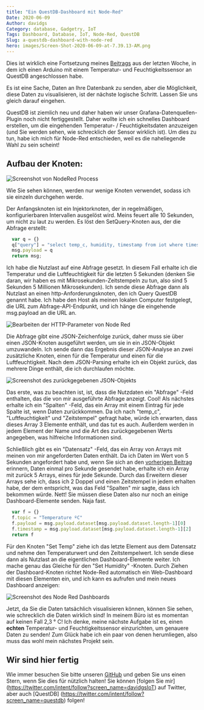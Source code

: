 ```yaml
---
title: "Ein QuestDB-Dashboard mit Node-Red"
Date: 2020-06-09
Author: davidgs
Category: database, Gadgetry, IoT
Tags: Dashboard, Database, IoT, Node-Red, QuestDB
Slug: a-questdb-dashboard-with-node-red
hero: images/Screen-Shot-2020-06-09-at-7.39.13-AM.png
---
```


Dies ist wirklich eine Fortsetzung meines [Beitrags](/posts/category/database/iot-on-questdb/) aus der letzten Woche, in dem ich einen Arduino mit einem Temperatur- und Feuchtigkeitssensor an QuestDB angeschlossen habe.

Es ist eine Sache, Daten an Ihre Datenbank zu senden, aber die Möglichkeit, diese Daten zu visualisieren, ist der nächste logische Schritt. Lassen Sie uns gleich darauf eingehen.

QuestDB ist ziemlich neu und daher haben wir unser Grafana-Datenquellen-Plugin noch nicht fertiggestellt. Daher wollte ich ein schnelles Dashboard erstellen, um die eingehenden Temperatur- / Feuchtigkeitsdaten anzuzeigen (und Sie werden sehen, wie schrecklich der Sensor wirklich ist). Um dies zu tun, habe ich mich für Node-Red entschieden, weil es die naheliegende Wahl zu sein scheint!

## Aufbau der Knoten:

![Screenshot von NodeRed Process](/posts/category/database/images/Screen-Shot-2020-06-09-at-7.38.57-AM.png)

Wie Sie sehen können, werden nur wenige Knoten verwendet, sodass ich sie einzeln durchgehen werde.

Der Anfangsknoten ist ein Injektorknoten, der in regelmäßigen, konfigurierbaren Intervallen ausgelöst wird. Meins feuert alle 10 Sekunden, um nicht zu laut zu werden. Es löst den SetQuery-Knoten aus, der die Abfrage erstellt:

```js
  var q = {}
  q["query"] = "select temp_c, humidity, timestamp from iot where timestamp > (systimestamp() - 5000000)"
  msg.payload = q
  return msg;
```

Ich habe die Nutzlast auf eine Abfrage gesetzt. In diesem Fall erhalte ich die Temperatur und die Luftfeuchtigkeit für die letzten 5 Sekunden (denken Sie daran, wir haben es mit Mikrosekunden-Zeitstempeln zu tun, also sind 5 Sekunden 5 Millionen Mikrosekunden). Ich sende diese Abfrage dann als Nutzlast an einen http-Anforderungsknoten, den ich Query QuestDB genannt habe. Ich habe den Host als meinen lokalen Computer festgelegt, die URL zum Abfrage-API-Endpunkt, und ich hänge die eingehende msg.payload an die URL an.

![Bearbeiten der HTTP-Parameter von Node Red](/posts/category/database/images/Screen-Shot-2020-06-09-at-7.51.26-AM.png "Screen Shot 2020-06-09 at 7.51.26 AM.png")

Die Abfrage gibt eine JSON-Zeichenfolge zurück, daher muss sie über einen JSON-Knoten ausgeführt werden, um sie in ein JSON-Objekt umzuwandeln. Ich sende dann das Ergebnis dieser JSON-Analyse an zwei zusätzliche Knoten, einen für die Temperatur und einen für die Luftfeuchtigkeit. Nach dem JSON-Parsing erhalte ich ein Objekt zurück, das mehrere Dinge enthält, die ich durchlaufen möchte.

![Screenshot des zurückgegebenen JSON-Objekts](/posts/category/database/images/Screen-Shot-2020-06-09-at-7.57.42-AM.png)

Das erste, was zu beachten ist, ist, dass die Nutzdaten ein "Abfrage" -Feld enthalten, das die von mir ausgeführte Abfrage anzeigt. Cool! Als nächstes erhalte ich ein "Spalten" -Feld, das ein Array mit einem Eintrag für jede Spalte ist, wenn Daten zurückkommen. Da ich nach "temp_c", "Luftfeuchtigkeit" und "Zeitstempel" gefragt habe, würde ich erwarten, dass dieses Array 3 Elemente enthält, und das tut es auch. Außerdem werden in jedem Element der Name und die Art des zurückgegebenen Werts angegeben, was hilfreiche Informationen sind.

Schließlich gibt es ein "Datensatz" -Feld, das ein Array von Arrays mit meinen von mir angeforderten Daten enthält. Da ich Daten im Wert von 5 Sekunden angefordert habe und, wenn Sie sich an den [vorherigen Beitrag](/posts/category/database/iot-on-questdb/) erinnern, Daten einmal pro Sekunde gesendet habe, erhalte ich ein Array mit zurück 5 Arrays, eines für jede Sekunde. Durch das Erweitern dieser Arrays sehe ich, dass ich 2 Doppel und einen Zeitstempel in jedem erhalten habe, der dem entspricht, was das Feld "Spalten" mir sagte, dass ich bekommen würde. Nett! Sie müssen diese Daten also nur noch an einige Dashboard-Elemente senden. Naja fast.

```js
  var f = {}
  f.topic = "Temperature ºC"
  f.payload = msg.payload.dataset[msg.payload.dataset.length-1][0]
  f.timestamp = msg.payload.dataset[msg.payload.dataset.length-1][2]
  return f
```

Für den Knoten "Set Temp" ziehe ich das letzte Element aus dem Datensatz und nehme den Temperaturwert und den Zeitstempelwert. Ich sende diese dann als Nutzlast an die eigentlichen Dashboard-Elemente weiter. Ich mache genau das Gleiche für den "Set Humidity" -Knoten. Durch Ziehen der Dashboard-Knoten richtet Node-Red automatisch ein Web-Dashboard mit diesen Elementen ein, und ich kann es aufrufen und mein neues Dashboard anzeigen:

![Screenshot des Node Red Dashboards](/posts/category/database/images/Screen-Shot-2020-06-09-at-7.39.13-AM.png)


Jetzt, da Sie die Daten tatsächlich visualisieren können, können Sie sehen, wie schrecklich die Daten wirklich sind! In meinem Büro ist es momentan auf keinen Fall 2,3 ° C! Ich denke, meine nächste Aufgabe ist es, einen **echten** Temperatur- und Feuchtigkeitssensor einzurichten, um genauere Daten zu senden! Zum Glück habe ich ein paar von denen herumliegen, also muss das wohl mein nächstes Projekt sein.

## Wir sind hier fertig

Wie immer besuchen Sie bitte unseren [GitHub](https://github.com/questdb/questdb) und geben Sie uns einen Stern, wenn Sie dies für nützlich halten! Sie können [folgen Sie mir] (https://twitter.com/intent/follow?screen_name=davidgsIoT) auf Twitter, aber auch [QuestDB] (https://twitter.com/intent/follow?screen_name=questdb) folgen!
